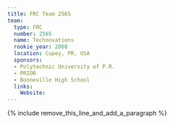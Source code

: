 ```yaml
---
title: FRC Team 2565
team:
  type: FRC
  number: 2565
  name: Technovations
  rookie_year: 2008
  location: Cupey, PR, USA
  sponsors:
  - Polytechnic University of P.R.
  - PRIOR
  - Bonneville High School
  links:
    Website:
---
```


{% include remove_this_line_and_add_a_paragraph %}